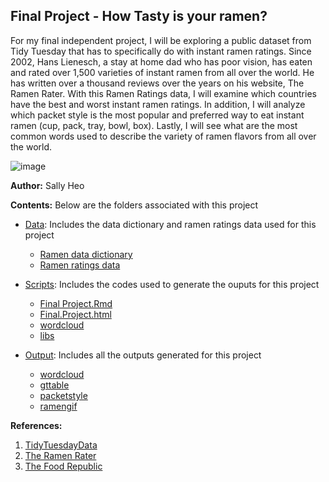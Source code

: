 ## Final Project - How Tasty is your ramen? 

For my final independent project, I will be exploring a public dataset  from Tidy Tuesday that has to specifically do with instant ramen ratings.  Since 2002, Hans Lienesch, a stay at home dad who has poor vision, has eaten and rated over 1,500 varieties of instant ramen from all over the world. He has written over a thousand reviews over the years on his website, The Ramen Rater. With this Ramen Ratings data, I will examine which countries have the best and worst instant ramen ratings. In addition, I will analyze which packet style is the most popular and preferred way to eat instant ramen (cup, pack, tray, bowl, box). Lastly, I will see what are the most common words used to describe the variety of ramen flavors from all over the world.

![image](https://encrypted-tbn0.gstatic.com/images?q=tbn:ANd9GcQGoQOwgSFQr8whQJ1j-MB4UUyVavJU6Vnu9w&usqp=CAU)

**Author:** Sally Heo

**Contents:** Below are the folders associated with this project

* [Data](https://github.com/Biol551-CSUN/Sally_Final_Project/tree/main/Data): Includes the data dictionary and ramen ratings data used for this project
  * [Ramen data dictionary](https://github.com/Biol551-CSUN/Sally_Final_Project/blob/main/Data/Ramen_data_dictionary.csv)
  * [Ramen ratings data](https://github.com/Biol551-CSUN/Sally_Final_Project/blob/main/Data/ramen_ratings.csv)

* [Scripts](https://github.com/Biol551-CSUN/Sally_Final_Project/tree/main/Scripts): Includes the codes used to generate the ouputs for this project
  * [Final Project.Rmd](https://github.com/Biol551-CSUN/Sally_Final_Project/blob/main/Scripts/Ramen_Final_Project.Rmd)
  * [Final.Project.html](https://github.com/Biol551-CSUN/Sally_Final_Project/blob/main/Scripts/Ramen_Final_Project.html)
  * [wordcloud](https://github.com/Biol551-CSUN/Sally_Final_Project/tree/main/Scripts/cloud_files)
  * [libs](https://github.com/Biol551-CSUN/Sally_Final_Project/tree/main/Scripts/libs)
 
 * [Output](https://github.com/Biol551-CSUN/Sally_Final_Project/tree/main/Output): Includes all the outputs generated for this project
   * [wordcloud](https://github.com/Biol551-CSUN/Sally_Final_Project/blob/main/Output/cloud.png)
   * [gttable](https://github.com/Biol551-CSUN/Sally_Final_Project/blob/main/Output/gttabletop10.png)
   * [packetstyle](https://github.com/Biol551-CSUN/Sally_Final_Project/blob/main/Output/packetstyle.png)
   * [ramengif](https://github.com/Biol551-CSUN/Sally_Final_Project/blob/main/Output/ramengif.gif)
  
  **References:** 
  
  1. [TidyTuesdayData](https://github.com/rfordatascience/tidytuesday/tree/master/data/2019/2019-06-04)
  2. [The Ramen Rater](https://www.theramenrater.com/resources-2/the-list/)
  3. [The Food Republic](https://www.foodrepublic.com/2014/12/02/theres-a-website-that-has-rated-1518-bowls-of-instant-ramen/)
